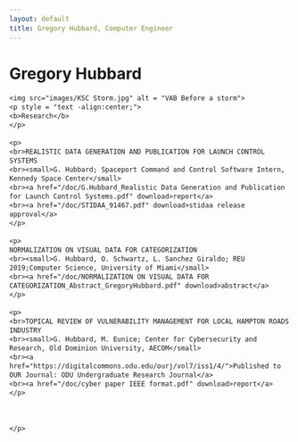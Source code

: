 ```yaml
---
layout: default
title: Gregory Hubbard, Computer Engineer
---
```

<div class="blurb">
	<h1>Gregory Hubbard</h1>
	<p>
	</p>
	
	<img src="images/KSC Storm.jpg" alt = "VAB Before a storm">
	<p style = "text -align:center;">
	<b>Research</b>
	</p>
		
	<p>
	<br>REALISTIC DATA GENERATION AND PUBLICATION FOR LAUNCH CONTROL SYSTEMS
	<br><small>G. Hubbard; Spaceport Command and Control Software Intern, Kennedy Space Center</small>
	<br><a href="/doc/G.Hubbard_Realistic Data Generation and Publication for Launch Control Systems.pdf" download>report</a>
	<br><a href="/doc/STIDAA_91467.pdf" download>stidaa release approval</a>
	</p>	
	
	<p>
	NORMALIZATION ON VISUAL DATA FOR CATEGORIZATION
	<br><small>G. Hubbard, O. Schwartz, L. Sanchez Giraldo; REU 2019;Computer Science, University of Miami</small>
	<br><a href="/doc/NORMALIZATION ON VISUAL DATA FOR CATEGORIZATION_Abstract_GregoryHubbard.pdf" download>abstract</a>
	</p>
	
	<p>
	<br>TOPICAL REVIEW OF VULNERABILITY MANAGEMENT FOR LOCAL HAMPTON ROADS INDUSTRY
	<br><small>G. Hubbard, M. Eunice; Center for Cybersecurity and Research, Old Dominion University, AECOM</small>
	<br><a href="https://digitalcommons.odu.edu/ourj/vol7/iss1/4/">Published to OUR Journal: ODU Undergraduate Research Journal</a>
	<br><a href="/doc/cyber paper IEEE format.pdf" download>report</a>
	</p>
	

	
	</p>
	
</div><!-- /.blurb -->
